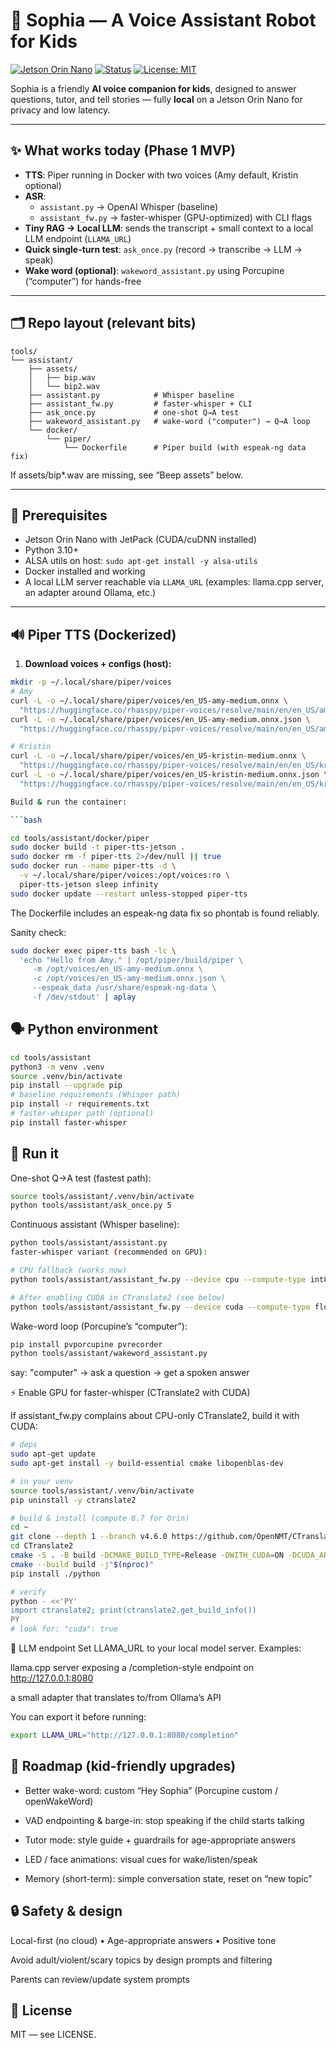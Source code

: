 # 🤖 Sophia — A Voice Assistant Robot for Kids

[![Jetson Orin Nano](https://img.shields.io/badge/Platform-Jetson%20Orin%20Nano-green)](#)
[![Status](https://img.shields.io/badge/Status-Prototype-orange)](#)
[![License: MIT](https://img.shields.io/badge/License-MIT-blue.svg)](LICENSE)

Sophia is a friendly **AI voice companion for kids**, designed to answer questions, tutor, and tell stories — fully **local** on a Jetson Orin Nano for privacy and low latency.

---

## ✨ What works today (Phase 1 MVP)

- **TTS**: Piper running in Docker with two voices (Amy default, Kristin optional)
- **ASR**:
  - `assistant.py` → OpenAI Whisper (baseline)
  - `assistant_fw.py` → faster-whisper (GPU-optimized) with CLI flags
- **Tiny RAG → Local LLM**: sends the transcript + small context to a local LLM endpoint (`LLAMA_URL`)
- **Quick single-turn test**: `ask_once.py` (record → transcribe → LLM → speak)
- **Wake word (optional)**: `wakeword_assistant.py` using Porcupine (“computer”) for hands-free

---

## 🗂 Repo layout (relevant bits)
```text
tools/
└── assistant/
    ├── assets/
    │   ├── bip.wav
    │   └── bip2.wav
    ├── assistant.py            # Whisper baseline
    ├── assistant_fw.py         # faster-whisper + CLI
    ├── ask_once.py             # one-shot Q→A test
    ├── wakeword_assistant.py   # wake-word ("computer") → Q→A loop
    └── docker/
        └── piper/
            └── Dockerfile      # Piper build (with espeak-ng data fix)
```


If assets/bip*.wav are missing, see “Beep assets” below.

---

## 🧱 Prerequisites

- Jetson Orin Nano with JetPack (CUDA/cuDNN installed)
- Python 3.10+
- ALSA utils on host: `sudo apt-get install -y alsa-utils`
- Docker installed and working
- A local LLM server reachable via `LLAMA_URL` (examples: llama.cpp server, an adapter around Ollama, etc.)

---

## 🔊 Piper TTS (Dockerized)

1) **Download voices + configs (host):**
```bash
mkdir -p ~/.local/share/piper/voices
# Amy
curl -L -o ~/.local/share/piper/voices/en_US-amy-medium.onnx \
  "https://huggingface.co/rhasspy/piper-voices/resolve/main/en/en_US/amy/medium/en_US-amy-medium.onnx"
curl -L -o ~/.local/share/piper/voices/en_US-amy-medium.onnx.json \
  "https://huggingface.co/rhasspy/piper-voices/resolve/main/en/en_US/amy/medium/en_US-amy-medium.onnx.json"

# Kristin
curl -L -o ~/.local/share/piper/voices/en_US-kristin-medium.onnx \
  "https://huggingface.co/rhasspy/piper-voices/resolve/main/en/en_US/kristin/medium/en_US-kristin-medium.onnx"
curl -L -o ~/.local/share/piper/voices/en_US-kristin-medium.onnx.json \
  "https://huggingface.co/rhasspy/piper-voices/resolve/main/en/en_US/kristin/medium/en_US-kristin-medium.onnx.json"

Build & run the container:

```bash

cd tools/assistant/docker/piper
sudo docker build -t piper-tts-jetson .
sudo docker rm -f piper-tts 2>/dev/null || true
sudo docker run --name piper-tts -d \
  -v ~/.local/share/piper/voices:/opt/voices:ro \
  piper-tts-jetson sleep infinity
sudo docker update --restart unless-stopped piper-tts

```
The Dockerfile includes an espeak-ng data fix so phontab is found reliably.

Sanity check:

```bash
sudo docker exec piper-tts bash -lc \
  'echo "Hello from Amy." | /opt/piper/build/piper \
     -m /opt/voices/en_US-amy-medium.onnx \
     -c /opt/voices/en_US-amy-medium.onnx.json \
     --espeak_data /usr/share/espeak-ng-data \
     -f /dev/stdout' | aplay
```

## 🗣️ Python environment

```bash
cd tools/assistant
python3 -m venv .venv
source .venv/bin/activate
pip install --upgrade pip
# baseline requirements (Whisper path)
pip install -r requirements.txt
# faster-whisper path (optional)
pip install faster-whisper
```

## 🚀 Run it
One-shot Q→A test (fastest path):

```bash
source tools/assistant/.venv/bin/activate
python tools/assistant/ask_once.py 5
```

Continuous assistant (Whisper baseline):

```bash
python tools/assistant/assistant.py
faster-whisper variant (recommended on GPU):
```

```bash
# CPU fallback (works now)
python tools/assistant/assistant_fw.py --device cpu --compute-type int8

# After enabling CUDA in CTranslate2 (see below)
python tools/assistant/assistant_fw.py --device cuda --compute-type float16
```

Wake-word loop (Porcupine’s “computer”):


```bash
pip install pvporcupine pvrecorder
python tools/assistant/wakeword_assistant.py
```

say: "computer" → ask a question → get a spoken answer

⚡ Enable GPU for faster-whisper (CTranslate2 with CUDA)

If assistant_fw.py complains about CPU-only CTranslate2, build it with CUDA:

```bash
# deps
sudo apt-get update
sudo apt-get install -y build-essential cmake libopenblas-dev

# in your venv
source tools/assistant/.venv/bin/activate
pip uninstall -y ctranslate2

# build & install (compute 8.7 for Orin)
cd ~
git clone --depth 1 --branch v4.6.0 https://github.com/OpenNMT/CTranslate2.git
cd CTranslate2
cmake -S . -B build -DCMAKE_BUILD_TYPE=Release -DWITH_CUDA=ON -DCUDA_ARCH_LIST="8.7"
cmake --build build -j"$(nproc)"
pip install ./python

# verify
python - <<'PY'
import ctranslate2; print(ctranslate2.get_build_info())
PY
# look for: "cuda": true
```

🔌 LLM endpoint
Set LLAMA_URL to your local model server. Examples:

llama.cpp server exposing a /completion-style endpoint on http://127.0.0.1:8080

a small adapter that translates to/from Ollama’s API

You can export it before running:

```bash
export LLAMA_URL="http://127.0.0.1:8080/completion"
```

## 🧭 Roadmap (kid-friendly upgrades)
- Better wake-word: custom “Hey Sophia” (Porcupine custom / openWakeWord)

- VAD endpointing & barge-in: stop speaking if the child starts talking

- Tutor mode: style guide + guardrails for age-appropriate answers

- LED / face animations: visual cues for wake/listen/speak

- Memory (short-term): simple conversation state, reset on “new topic”

## 🔒 Safety & design
Local-first (no cloud) • Age-appropriate answers • Positive tone

Avoid adult/violent/scary topics by design prompts and filtering

Parents can review/update system prompts

## 📄 License
MIT — see LICENSE.
